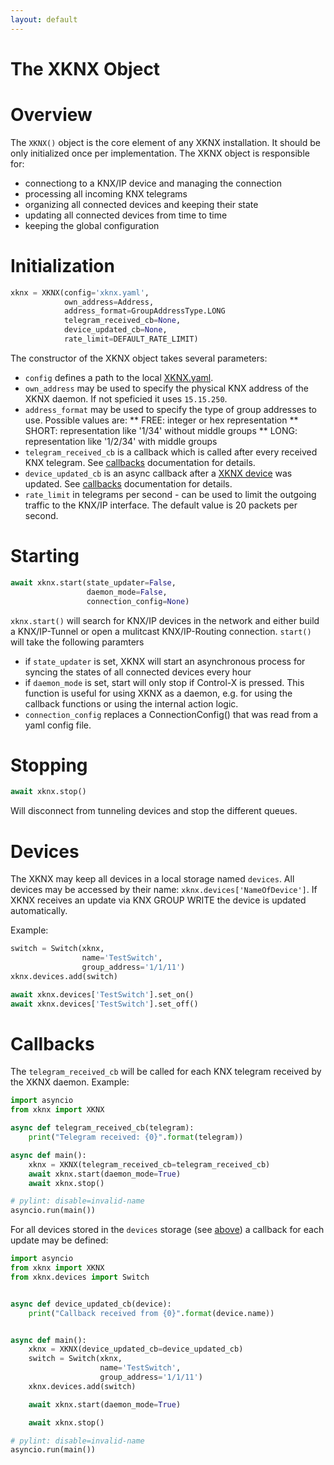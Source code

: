 ```yaml
---
layout: default
---
```


# [](#header-1)The XKNX Object

# [](#header-2)Overview

The `XKNX()` object is the core element of any XKNX installation. It should be only initialized once per implementation. The XKNX object is responsible for:

* connectiong to a KNX/IP device and managing the connection
* processing all incoming KNX telegrams
* organizing all connected devices and keeping their state
* updating all connected devices from time to time
* keeping the global configuration

# [](#header-2)Initialization

```python
xknx = XKNX(config='xknx.yaml',
            own_address=Address,
            address_format=GroupAddressType.LONG
            telegram_received_cb=None,
            device_updated_cb=None,
            rate_limit=DEFAULT_RATE_LIMIT)
```

The constructor of the XKNX object takes several parameters:

* `config` defines a path to the local [XKNX.yaml](/configuration).
* `own_address` may be used to specify the physical KNX address of the XKNX daemon. If not speficied it uses `15.15.250`.
* `address_format` may be used to specify the type of group addresses to use. Possible values are:
** FREE: integer or hex representation
** SHORT: representation like '1/34' without middle groups
** LONG: representation like '1/2/34' with middle groups
* `telegram_received_cb` is a callback which is called after every received KNX telegram. See [callbacks](#callbacks) documentation for details.
* `device_updated_cb` is an async callback after a [XKNX device](#devices) was updated. See [callbacks](#callbacks) documentation for details.
* `rate_limit` in telegrams per second - can be used to limit the outgoing traffic to the KNX/IP interface. The default value is 20 packets per second.

# [](#header-2)Starting

```python
await xknx.start(state_updater=False,
                 daemon_mode=False,
                 connection_config=None)
```

`xknx.start()` will search for KNX/IP devices in the network and either build a KNX/IP-Tunnel or open a mulitcast KNX/IP-Routing connection. `start()` will take the following paramters

* if `state_updater` is set, XKNX will start an asynchronous process for syncing the states of all connected devices every hour
* if `daemon_mode` is set, start will only stop if Control-X is pressed. This function is useful for using XKNX as a daemon, e.g. for using the callback functions or using the internal action logic.
* `connection_config` replaces a ConnectionConfig() that was read from a yaml config file.

# [](#header-2)Stopping

```python
await xknx.stop()
```

Will disconnect from tunneling devices and stop the different queues.

# [](#header-2)Devices

The XKNX may keep all devices in a local storage named `devices`. All devices may be accessed by their name: `xknx.devices['NameOfDevice']`. If XKNX receives an update via KNX GROUP WRITE the device is updated automatically.

Example:

```python
switch = Switch(xknx,
                name='TestSwitch',
                group_address='1/1/11')
xknx.devices.add(switch)

await xknx.devices['TestSwitch'].set_on()
await xknx.devices['TestSwitch'].set_off()
```


# [](#header-2)Callbacks

The `telegram_received_cb` will be called for each KNX telegram received by the XKNX daemon. Example:

```python
import asyncio
from xknx import XKNX

async def telegram_received_cb(telegram):
    print("Telegram received: {0}".format(telegram))

async def main():
    xknx = XKNX(telegram_received_cb=telegram_received_cb)
    await xknx.start(daemon_mode=True)
    await xknx.stop()

# pylint: disable=invalid-name
asyncio.run(main())
```

For all devices stored in the `devices` storage (see [above](#devices)) a callback for each update may be defined:

```python
import asyncio
from xknx import XKNX
from xknx.devices import Switch


async def device_updated_cb(device):
    print("Callback received from {0}".format(device.name))


async def main():
    xknx = XKNX(device_updated_cb=device_updated_cb)
    switch = Switch(xknx,
                    name='TestSwitch',
                    group_address='1/1/11')
    xknx.devices.add(switch)

    await xknx.start(daemon_mode=True)

    await xknx.stop()

# pylint: disable=invalid-name
asyncio.run(main())
```





